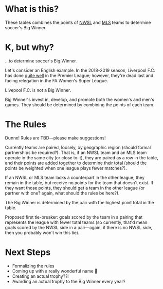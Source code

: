 # What is this?
These tables combines the points of [NWSL](https://en.wikipedia.org/wiki/National_Women%27s_Soccer_League) and [MLS](https://en.wikipedia.org/wiki/Major_League_Soccer) teams to determine soccer's Big Winner.

# K, but why?
...to determine soccer's Big Winner.

Let's consider an English example. In the 2018-2019 season, Liverpool F.C. has done [quite well](https://www.fourfourtwo.com/features/liverpool-premier-league-records-most-goals-points-unbeaten-run-earliest-title-man-city-chelsea-man-utd) in the Premier League; however, they're dead last and facing relegation in the FA Women's Super League.

Livepool F.C. is not a Big Winner.

Big Winner's invest in, develop, and promote both the women's and men's games. They should be determined by combining the points of each team.

# The Rules
Dunno! Rules are TBD—please make suggestions!

Currently teams are paired, loosely, by geographic region (should formal partnerships be required?). That is, if an NWSL team and an MLS team operate in the same city (or close to it), they are paired as a row in the table, and their points are added together to determine their total (should the points be weighted when one league plays fewer matches?).

If an NWSL or MLS team lacks a counterpart in the other league, they remain in the table, but receive no points for the team that doesn't exist. If they want those points, they should get a team in the other league (or partner with one? again, what should the rules be here?).

The Big Winner is determined by the pair with the highest point total in the table.

Proposed first tie-breaker: goals scored by the team in a pairing that represents the league with fewer total teams (so currently, that'd mean goals scored by the NWSL side in a pair—again, if there is no NWSL side, then you probably won't win this tie).

# Next Steps
- Formalizing the rules
- Coming up with a really wonderful name :thinking:
- Creating an actual trophy??!
- Awarding an actual trophy to the Big Winner every year?
